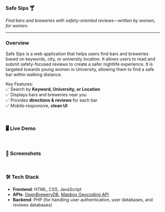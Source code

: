 ### **Safe Sips 🍸**  
*Find bars and breweries with safety-oriented reviews—written by women, for women.*  

---

### Overview
Safe Sips is a web application that helps users find bars and breweries based on keywords, city, or university location. It allows users to read and submit safety-focused reviews to create a safer nightlife experience. It is targeted towards young women in University, allowing them to find a safe bar within walking distance. 

Key Features:   <br>
✅ Search by **Keyword, University, or Location**  <br>
✅ Displays bars and breweries near you  <br>
✅ Provides **directions & reviews** for each bar   <br>
✅ Mobile-responsive, **clean UI**   <br>

<br>

### 🖥️ Live Demo



<br>

### 📸 Screenshots



<br>

### 🛠️ Tech Stack
- **Frontend**: HTML, CSS, JavaScript  
- **APIs**: [OpenBreweryDB](https://www.openbrewerydb.org/), [Mapbox Geocoding API](https://docs.mapbox.com/api/search/geocoding/)  
- **Backend**: PHP (for handling user authentication, user databases, and reviews databases)  
